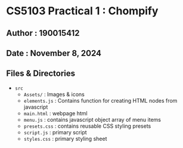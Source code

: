 # CS5103 Practical 1 : Chompify 
## Author : 190015412
## Date : November 8, 2024

## Files & Directories 
- `src` 
    - `Assets/`         : Images & icons 
    - `elements.js`     : Contains function for creating HTML nodes from javascript 
    - `main.html`       : webpage html 
    - `menu.js`         : contains javascript object array of menu items 
    - `presets.css`     : contains reusable CSS styling presets 
    - `script.js`       : primary script 
    - `styles.css`      : primary styling sheet

